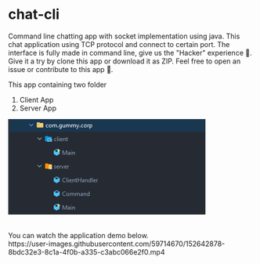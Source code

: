 # chat-cli
Command line chatting app with socket implementation using java. 
This chat application using TCP protocol and connect to certain port.
The interface is fully made in command line, give us the "Hacker"
experience 🙂. Give it a try by clone this app or download it as ZIP.
Feel free to open an issue or contribute to this app 👋.

This app containing two folder 
1. Client App
2. Server App

![images](images/Screenshot_1.png)

<br>
You can watch the application demo below.
<br>
https://user-images.githubusercontent.com/59714670/152642878-8bdc32e3-8c1a-4f0b-a335-c3abc066e2f0.mp4
